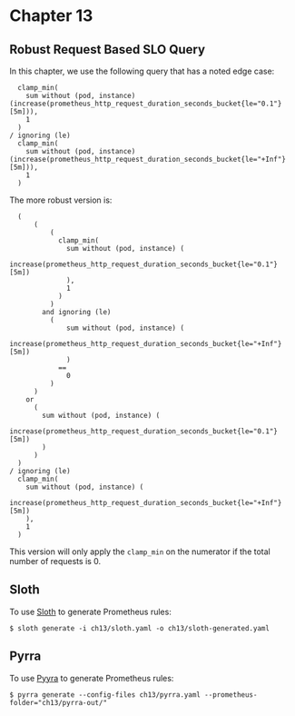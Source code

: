 # Chapter 13

## Robust Request Based SLO Query
In this chapter, we use the following query that has a noted edge case:
```promql
  clamp_min(
    sum without (pod, instance) (increase(prometheus_http_request_duration_seconds_bucket{le="0.1"}[5m])),
    1
  )
/ ignoring (le)
  clamp_min(
    sum without (pod, instance) (increase(prometheus_http_request_duration_seconds_bucket{le="+Inf"}[5m])),
    1
  )

```

The more robust version is:
```promql
  (
      (
          (
            clamp_min(
              sum without (pod, instance) (
                increase(prometheus_http_request_duration_seconds_bucket{le="0.1"}[5m])
              ),
              1
            )
          )
        and ignoring (le)
          (
              sum without (pod, instance) (
                increase(prometheus_http_request_duration_seconds_bucket{le="+Inf"}[5m])
              )
            ==
              0
          )
      )
    or
      (
        sum without (pod, instance) (
          increase(prometheus_http_request_duration_seconds_bucket{le="0.1"}[5m])
        )
      )
  )
/ ignoring (le)
  clamp_min(
    sum without (pod, instance) (
      increase(prometheus_http_request_duration_seconds_bucket{le="+Inf"}[5m])
    ),
    1
  )
```
This version will only apply the `clamp_min` on the numerator if the total number of requests is 0.

## Sloth

To use [Sloth](https://sloth.dev/) to generate Prometheus rules:
```console
$ sloth generate -i ch13/sloth.yaml -o ch13/sloth-generated.yaml
```

## Pyrra
To use [Pyyra](https://github.com/pyrra-dev/pyrra) to generate Prometheus rules:
```console
$ pyrra generate --config-files ch13/pyrra.yaml --prometheus-folder="ch13/pyrra-out/"
```
